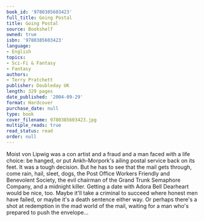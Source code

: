 ```yaml
---
book_id: '9780385603423'
full_title: Going Postal
title: Going Postal
source: Bookshelf
owned: true
isbn: '9780385603423'
language:
- English
topics:
- Sci-Fi & Fantasy
- Fantasy
authors:
- Terry Pratchett
publisher: Doubleday UK
length: 329 pages
date_published: '2004-09-29'
format: Hardcover
purchase_date: null
type: book
cover_filename: 9780385603423.jpg
multiple_reads: true
read_status: read
order: null
---
```

Moist von Lipwig was a con artist and a fraud and a man faced with a life choice: be hanged, or put Ankh-Morpork's ailing postal service back on its feet.
It was a tough decision.
But he has to see that the mail gets through, come rain, hail, sleet, dogs, the Post Office Workers Friendly and Benevolent Society, the evil chairman of the Grand Trunk Semaphore Company, and a midnight killer.
Getting a date with Adora Bell Dearheart would be nice, too.
Maybe it'll take a criminal to succeed where honest men have failed, or maybe it's a death sentence either way. Or perhaps there's a shot at redemption in the mad world of the mail, waiting for a man who's prepared to push the envelope...

